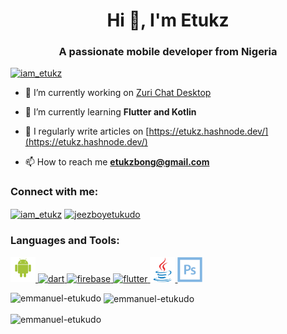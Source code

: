 <h1 align="center">Hi 👋, I'm Etukz</h1>
<h3 align="center">A passionate mobile developer from Nigeria</h3>

<p align="left"> <a href="https://twitter.com/iam_etukz" target="blank"><img src="https://img.shields.io/twitter/follow/iam_etukz?logo=twitter&style=for-the-badge" alt="iam_etukz" /></a> </p>

- 🔭 I’m currently working on [Zuri Chat Desktop](https://github.com/Emmanuel-Etukudo/zc_desktop_flutter)

- 🌱 I’m currently learning **Flutter and Kotlin**

- 📝 I regularly write articles on [https://etukz.hashnode.dev/](https://etukz.hashnode.dev/)

- 📫 How to reach me **etukzbong@gmail.com**

<h3 align="left">Connect with me:</h3>
<p align="left">
<a href="https://twitter.com/iam_etukz" target="blank"><img align="center" src="https://raw.githubusercontent.com/rahuldkjain/github-profile-readme-generator/master/src/images/icons/Social/twitter.svg" alt="iam_etukz" height="30" width="40" /></a>
<a href="https://www.behance.net/jeezboyetukudo" target="blank"><img align="center" src="https://raw.githubusercontent.com/rahuldkjain/github-profile-readme-generator/master/src/images/icons/Social/behance.svg" alt="jeezboyetukudo" height="30" width="40" /></a>
</p>

<h3 align="left">Languages and Tools:</h3>
<p align="left"> <a href="https://developer.android.com" target="_blank"> <img src="https://raw.githubusercontent.com/devicons/devicon/master/icons/android/android-original-wordmark.svg" alt="android" width="40" height="40"/> </a> <a href="https://dart.dev" target="_blank"> <img src="https://www.vectorlogo.zone/logos/dartlang/dartlang-icon.svg" alt="dart" width="40" height="40"/> </a> <a href="https://firebase.google.com/" target="_blank"> <img src="https://www.vectorlogo.zone/logos/firebase/firebase-icon.svg" alt="firebase" width="40" height="40"/> </a> <a href="https://flutter.dev" target="_blank"> <img src="https://www.vectorlogo.zone/logos/flutterio/flutterio-icon.svg" alt="flutter" width="40" height="40"/> </a> <a href="https://www.java.com" target="_blank"> <img src="https://raw.githubusercontent.com/devicons/devicon/master/icons/java/java-original.svg" alt="java" width="40" height="40"/> </a> <a href="https://www.photoshop.com/en" target="_blank"> <img src="https://raw.githubusercontent.com/devicons/devicon/master/icons/photoshop/photoshop-line.svg" alt="photoshop" width="40" height="40"/> </a> </p>

<p><img align="left" src="https://github-readme-stats.vercel.app/api/top-langs?username=emmanuel-etukudo&show_icons=true&locale=en&layout=compact" alt="emmanuel-etukudo" /></p>

<p>&nbsp;<img align="center" src="https://github-readme-stats.vercel.app/api?username=emmanuel-etukudo&show_icons=true&locale=en" alt="emmanuel-etukudo" /></p>

<p><img align="center" src="https://github-readme-streak-stats.herokuapp.com/?user=emmanuel-etukudo&" alt="emmanuel-etukudo" /></p>
